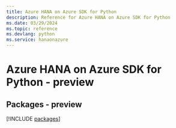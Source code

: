 ```yaml
---
title: Azure HANA on Azure SDK for Python
description: Reference for Azure HANA on Azure SDK for Python
ms.date: 03/29/2024
ms.topic: reference
ms.devlang: python
ms.service: hanaonazure
---
```

# Azure HANA on Azure SDK for Python - preview
## Packages - preview
[!INCLUDE [packages](hana-on-azure-index.md)]